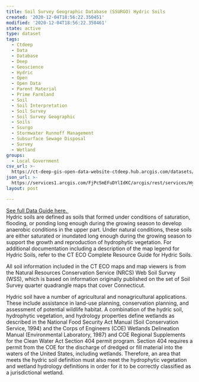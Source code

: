 ```yaml
---
title: Soil Survey Geographic Database (SSURGO) Hydric Soils
created: '2020-12-04T18:56:22.350451'
modified: '2020-12-04T18:56:22.350461'
state: active
type: dataset
tags:
  - Ctdeep
  - Data
  - Database
  - Deep
  - Geoscience
  - Hydric
  - Open
  - Open Data
  - Parent Material
  - Prime Farmland
  - Soil
  - Soil Interpretation
  - Soil Survey
  - Soil Survey Geographic
  - Soils
  - Ssurgo
  - Stormwater Runnoff Management
  - Subsurface Sewage Disposal
  - Survey
  - Wetland
groups:
  - Local Government
csv_url: >-
  https://ct-deep-gis-open-data-website-ctdeep.hub.arcgis.com/datasets/89f629df26a043159b0771c08981d2ca_0.csv?outSR=%7B%22latestWkid%22%3A2234%2C%22wkid%22%3A102656%7D
json_url: >-
  https://services1.arcgis.com/FjPcSmEFuDYlIdKC/arcgis/rest/services/Hydric_Soils/FeatureServer/0
layout: post

---
```

<div><a href='https://cteco.uconn.edu/guides/Soils_Hydric.htm' rel='nofollow ugc' target='_blank'>See full Data Guide here. </a><br /></div>Hydric soils are defined as soils that formed under conditions of saturation, flooding, or ponding long enough during the growing season to develop anaerobic conditions in the upper part. Under natural conditions, these soils are either saturated or inundated long enough during the growing season to support the growth and reproduction of hydrophytic vegetation. For additional documentation including a description of the map legend for Hydric Soils, refer to the CT ECO Complete Resource Guide for Hydric Soils.

All soil information included in the CT ECO maps and map viewers is from the Natural Resources Conservation Service (NRCS) Web Soil Survey (WSS), which is based on information originally published on the set of Soil Survey quarter quadrangle maps that cover Connecticut.

Hydric soil have a number of agricultural and nonagricultural applications. These include assistance in land-use planning, conservation planning, and assessment of potential wildlife habitat. A combination of the hydric soil, hydrophytic vegetation, and hydrology properties define wetlands as described in the National Food Security Act Manual (Soil Conservation Service, 1994) and the Corps of Engineers (COE) Wetlands Delineation Manual (Environmental Laboratory, 1987) and COE Regional Supplements for the Clean Water Act Section 404 permit program. Section 404 requires a permit from the COE for the discharge of dredged or fill material into the waters of the United States, including wetlands. Therefore, an area that meets the hydric soil definition must also meet the hydrophytic vegetation and wetland hydrology definitions in order for it to be correctly classified as a jurisdictional wetland.

